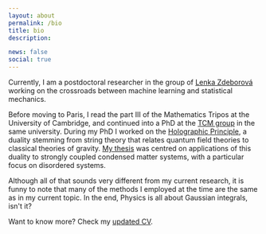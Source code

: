```yaml
---
layout: about
permalink: /bio
title: bio
description:

news: false
social: true
---
```


Currently, I am a postdoctoral researcher in the group of [Lenka Zdeborová](http://artax.karlin.mff.cuni.cz/~zdebl9am/) working on the crossroads between machine learning and statistical mechanics.

Before moving to Paris, I read the part III of the Mathematics Tripos at the University of Cambridge, and continued into a PhD at the [TCM group](https://www.tcm.phy.cam.ac.uk/) in the same university. During my PhD I worked on the [Holographic Principle](https://en.wikipedia.org/wiki/Holographic_principle), a duality stemming from string theory that relates quantum field theories to classical theories of gravity. [My thesis](https://www.repository.cam.ac.uk/handle/1810/277911) was centred on applications of this duality to strongly coupled condensed matter systems, with a particular focus on disordered systems.

Although all of that sounds very different from my current research, it is funny to note that many of the methods I employed at the time are the same as in my current topic. In the end, Physics is all about Gaussian integrals, isn't it?

Want to know more? Check my [updated CV](./assets/cv/cv_BL.pdf).
